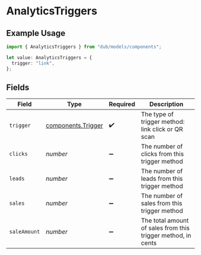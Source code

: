 # AnalyticsTriggers

## Example Usage

```typescript
import { AnalyticsTriggers } from "dub/models/components";

let value: AnalyticsTriggers = {
  trigger: "link",
};
```

## Fields

| Field                                                        | Type                                                         | Required                                                     | Description                                                  |
| ------------------------------------------------------------ | ------------------------------------------------------------ | ------------------------------------------------------------ | ------------------------------------------------------------ |
| `trigger`                                                    | [components.Trigger](../../models/components/trigger.md)     | :heavy_check_mark:                                           | The type of trigger method: link click or QR scan            |
| `clicks`                                                     | *number*                                                     | :heavy_minus_sign:                                           | The number of clicks from this trigger method                |
| `leads`                                                      | *number*                                                     | :heavy_minus_sign:                                           | The number of leads from this trigger method                 |
| `sales`                                                      | *number*                                                     | :heavy_minus_sign:                                           | The number of sales from this trigger method                 |
| `saleAmount`                                                 | *number*                                                     | :heavy_minus_sign:                                           | The total amount of sales from this trigger method, in cents |